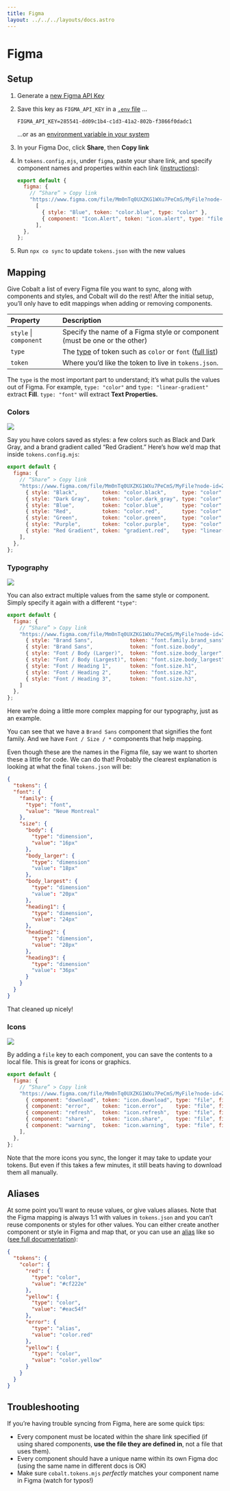 ```yaml
---
title: Figma
layout: ../../../layouts/docs.astro
---
```


# Figma

## Setup

1. Generate a [new Figma API Key][figma-api-key]
1. Save this key as `FIGMA_API_KEY` in a [`.env` file][dotenv] …

   ```
   FIGMA_API_KEY=285541-dd09c1b4-c1d3-41a2-802b-f3866f0dadc1
   ```

   …or as an [environment variable in your system][env-system]

1. In your Figma Doc, click **Share**, then **Copy link**
1. In `tokens.config.mjs`, under `figma`, paste your share link, and specify component names and properties within each link ([instructions](#mapping)):

   ```js
   export default {
     figma: {
       // “Share” > Copy link
       "https://www.figma.com/file/Mm0nTq0UXZKG1WXu7PeCmS/MyFile?node-id=2%3A2":
         [
           { style: "Blue", token: "color.blue", type: "color" },
           { component: "Icon.Alert", token: "icon.alert", type: "file" },
         ],
     },
   };
   ```

1. Run `npx co sync` to update `tokens.json` with the new values

## Mapping

Give Cobalt a list of every Figma file you want to sync, along with components
and styles, and Cobalt will do the rest! After the initial setup, you’ll only
have to edit mappings when adding or removing components.

| Property               | Description                                                               |
| :--------------------- | :------------------------------------------------------------------------ |
| `style` \| `component` | Specify the name of a Figma style or component (must be one or the other) |
| `type`                 | The [type][types] of token such as `color` or `font` ([full list][types]) |
| `token`                | Where you’d like the token to live in `tokens.json`.                      |

The `type` is the most important part to understand; it’s what pulls the values
out of Figma. For example, `type: "color"` and `type: "linear-gradient"` extract
**Fill**. `type: "font"` will extract **Text Properties.**

### Colors

![](/images/figma-colors.png)

Say you have colors saved as styles: a few colors such as Black and Dark Gray,
and a brand gradient called “Red Gradient.” Here’s how we’d map that inside
`tokens.config.mjs`:

<!-- prettier-ignore -->
```js
export default {
  figma: {
    // “Share” > Copy link
    "https://www.figma.com/file/Mm0nTq0UXZKG1WXu7PeCmS/MyFile?node-id=2%3A2": [
      { style: "Black",        token: "color.black",     type: "color" },
      { style: "Dark Gray",    token: "color.dark_gray", type: "color" },
      { style: "Blue",         token: "color.blue",      type: "color" },
      { style: "Red",          token: "color.red",       type: "color" },
      { style: "Green",        token: "color.green",     type: "color" },
      { style: "Purple",       token: "color.purple",    type: "color" },
      { style: "Red Gradient", token: "gradient.red",    type: "linear-gradient" },
    ],
  },
};
```

### Typography

![](/images/figma-typography.png)

You can also extract multiple values from the same style or component. Simply specify it again with a different `"type"`:

<!-- prettier-ignore -->
```js
export default {
  figma: {
    // “Share” > Copy link
    "https://www.figma.com/file/Mm0nTq0UXZKG1WXu7PeCmS/MyFile?node-id=2%3A2": [
      { style: "Brand Sans",            token: "font.family.brand_sans", type: "font" },
      { style: "Brand Sans",            token: "font.size.body",         type: "dimension" },
      { style: "Font / Body (Larger)",  token: "font.size.body_larger",  type: "dimension" },
      { style: "Font / Body (Largest)", token: "font.size.body_largest", type: "dimension" },
      { style: "Font / Heading 1",      token: "font.size.h1",           type: "dimension" },
      { style: "Font / Heading 2",      token: "font.size.h2",           type: "dimension" },
      { style: "Font / Heading 3",      token: "font.size.h3",           type: "dimension" },
    ]
  },
};
```

Here we’re doing a little more complex mapping for our typography, just as an example.

You can see that we have a `Brand Sans` component that signifies the font family. And we have `Font / Size / *` components that help mapping.

Even though these are the names in the Figma file, say we want to shorten these a little for code. We can do that! Probably the clearest explanation is looking at what the final `tokens.json` will be:

```json
{
  "tokens": {
  "font": {
    "family": {
      "type": "font",
      "value": "Neue Montreal"
    },
    "size": {
      "body": {
        "type": "dimension",
        "value": "16px"
      },
      "body_larger": {
        "type": "dimension"
        "value": "18px"
      },
      "body_largest": {
        "type": "dimension"
        "value": "20px"
      },
      "heading1": {
        "type": "dimension",
        "value": "24px"
      },
      "heading2": {
        "type": "dimension",
        "value": "28px"
      },
      "heading3": {
        "type": "dimension"
        "value": "36px"
      }
    }
  }
}
```

That cleaned up nicely!

### Icons

![](/images/figma-icons.png)

By adding a `file` key to each component, you can save the contents to a local file. This is great for icons or graphics.

<!-- prettier-ignore -->
```js
export default {
  figma: {
    // “Share” > Copy link
    "https://www.figma.com/file/Mm0nTq0UXZKG1WXu7PeCmS/MyFile?node-id=2%3A2": [
      { component: "download", token: "icon.download", type: "file", file: "./icons/download.svg" },
      { component: "error",    token: "icon.error",    type: "file", file: "./icons/error.svg" },
      { component: "refresh",  token: "icon.refresh",  type: "file", file: "./icons/refresh.svg" },
      { component: "share",    token: "icon.share",    type: "file", file: "./icons/share.svg" },
      { component: "warning",  token: "icon.warning",  type: "file", file: "./icons/warning.svg" },
    ],
  },
};
```

Note that the more icons you sync, the longer it may take to update your tokens. But even if this takes a few minutes, it still beats having to download them all manually.

## Aliases

At some point you’ll want to reuse values, or give values aliases. Note that the Figma mapping is always 1:1 with values in `tokens.json` and you can’t reuse components or styles for other values. You can either create another component or style in Figma
and map that, or you can use an [alias] like so ([see full documentation][alias]):

```json
{
  "tokens": {
    "color": {
      "red": {
        "type": "color",
        "value": "#cf222e"
      },
      "yellow": {
        "type": "color",
        "value": "#eac54f"
      },
      "error": {
        "type": "alias",
        "value": "color.red"
      },
      "yellow": {
        "type": "color",
        "value": "color.yellow"
      }
    }
  }
}
```

## Troubleshooting

If you’re having trouble syncing from Figma, here are some quick tips:

- Every component must be located within the share link specified (if using shared components, **use the file they are defined in**, not a file that uses them).
- Every component should have a unique name within its own Figma doc (using the same name in different docs is OK)
- Make sure `cobalt.tokens.mjs` _perfectly_ matches your component name in Figma (watch for typos!)

[alias]: /reference/schema#aliasing
[dotenv]: https://github.com/motdotla/dotenv
[env-system]: https://gist.github.com/iest/58692bf1001b0424c257
[issues]: https://github.com/drwpow/cobalt-ui/issues
[modes]: /concepts/modes
[figma-api]: /reference/config#figma
[figma-api-key]: https://www.figma.com/developers/api#access-tokens
[types]: /reference/schema#types
